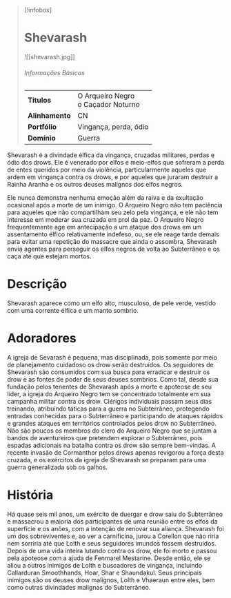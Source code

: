> [!infobox]
> # Shevarash
> ![[shevarash.jpg]]
> ###### Informações Básicas
> | | |
> | ---- | ---- |
> | **Titulos** | O Arqueiro Negro<br/>o Caçador Noturno |
> | **Alinhamento** | CN |
> | **Portfólio** | Vingança, perda, ódio |
> | **Domínio** | Guerra |

Shevarash é a divindade élfica da vingança, cruzadas militares, perdas e ódio dos drows. Ele é venerado por elfos e meio-elfos que sofreram a perda de entes queridos por meio da violência, particularmente aqueles que ardem em vingança contra os drows, e por aqueles que juraram destruir a Rainha Aranha e os outros deuses malignos dos elfos negros.

Ele nunca demonstra nenhuma emoção além da raiva e da exultação ocasional após a morte de um inimigo. O Arqueiro Negro não tem paciência para aqueles que não compartilham seu zelo pela vingança, e ele não tem interesse em moderar sua cruzada em prol da paz. O Arqueiro Negro frequentemente age em antecipação a um ataque dos drows em um assentamento élfico relativamente indefeso, ou, se ele reage tarde demais para evitar uma repetição do massacre que ainda o assombra, Shevarash envia agentes para perseguir os elfos negros de volta ao Subterrâneo e os caça até que estejam mortos.

# Descrição
Shevarash aparece como um elfo alto, musculoso, de pele verde, vestido com uma corrente élfica e um manto sombrio.

# Adoradores
A igreja de Sevarash é pequena, mas disciplinada, pois somente por meio de planejamento cuidadoso os drow serão destruídos. Os seguidores de Shevarash são consumidos com sua busca para erradicar e destruir os drow e as fontes de poder de seus deuses sombrios. Como tal, desde sua fundação pelos tenentes de Shevarash após a morte e apoteose de seu líder, a igreja do Arqueiro Negro tem se concentrado totalmente em sua campanha militar contra os drow. Clérigos individuais passam seus dias treinando, atribuindo táticas para a guerra no Subterrâneo, protegendo entradas conhecidas para o Subterrâneo e participando de ataques rápidos e grandes ataques em territórios controlados pelos drow no Subterrâneo. Não são poucos os membros do clero do Arqueiro Negro que se juntam a bandos de aventureiros que pretendem explorar o Subterrâneo, pois espadas adicionais na batalha contra os drow são sempre bem-vindas. A recente invasão de Cormanthor pelos drows apenas revigorou a força desta cruzada, e os exércitos da igreja de Shevarash se preparam para uma guerra generalizada sob os galhos.

# História
Há quase seis mil anos, um exército de duergar e drow saiu do Subterrâneo e massacrou a maioria dos participantes de uma reunião entre os elfos da superfície e os anões, com a intenção de renovar sua aliança. Shevarash foi um dos sobreviventes e, ao ver a carnificina, jurou a Corellon que não riria nem sorriria até que Lolth e seus seguidores imundos fossem destruídos. Depois de uma vida inteira lutando contra os drow, ele foi morto e passou pela apoteose com a ajuda de Fenmarel Mestarine. Desde então, ele se aliou a outros inimigos de Lolth e buscadores de vingança, incluindo Callarduran Smoothhands, Hoar, Shar e Shaundakul. Seus principais inimigos são os deuses drow malignos, Lolth e Vhaeraun entre eles, bem como outras divindades malignas do Subterrâneo.